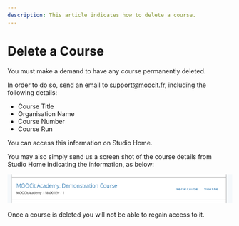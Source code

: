 ```yaml
---
description: This article indicates how to delete a course.
---
```


# Delete a Course

You must make a demand to have any course permanently deleted.&#x20;

In order to do so, send an email to support@moocit.fr, including the following details:&#x20;

* Course Title
* Organisation Name&#x20;
* Course Number
* Course Run&#x20;

You can access this information on Studio Home.&#x20;

You may also simply send us a screen shot of the course details from Studio Home indicating the information, as below:&#x20;

![](<../.gitbook/assets/Screen Shot 2020-08-05 at 14.51.47.png>)

Once a course is deleted you will not be able to regain access to it.&#x20;

